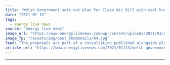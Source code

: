 ```yaml
---
title: "Welsh Government sets out plan for Clean Air Bill with coal burning ban and wet wood restrictions"
date: "2021-01-13"
tags: 
  - energy live news
source: "energy live news"
image_url: "https://www.energylivenews.com/wp-content/uploads/2021/01/shutterstock_1723669531.jpg"
image_fp: "/assets/img/post_thumbnails/64.jpg"
lead: "The proposals are part of a consultation published alongside plans for a new clean air law for Wales"
article_url: "https://www.energylivenews.com/2021/01/13/welsh-government-sets-out-plan-for-clean-air-bill-with-coal-burning-ban-and-wet-wood-restrictions/"
---
```


---
